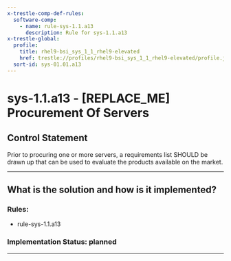 ```yaml
---
x-trestle-comp-def-rules:
  software-comp:
    - name: rule-sys-1.1.a13
      description: Rule for sys-1.1.a13
x-trestle-global:
  profile:
    title: rhel9-bsi_sys_1_1_rhel9-elevated
    href: trestle://profiles/rhel9-bsi_sys_1_1_rhel9-elevated/profile.json
  sort-id: sys-01.01.a13
---
```


# sys-1.1.a13 - \[REPLACE_ME\] Procurement Of Servers

## Control Statement

Prior to procuring one or more servers, a requirements list SHOULD be drawn up that can be
used to evaluate the products available on the market.

______________________________________________________________________

## What is the solution and how is it implemented?

<!-- For implementation status enter one of: implemented, partial, planned, alternative, not-applicable -->

<!-- Note that the list of rules under ### Rules: is read-only and changes will not be captured after assembly to JSON -->

<!-- Add control implementation description here for control: sys-1.1.a13 -->

### Rules:

  - rule-sys-1.1.a13

### Implementation Status: planned

______________________________________________________________________
